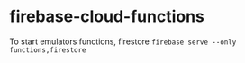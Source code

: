 # firebase-cloud-functions
To start emulators functions, firestore
`firebase serve --only functions,firestore`
